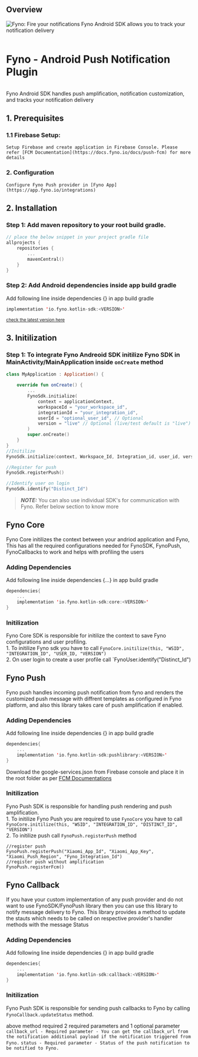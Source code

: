 ## Overview

![Fyno: Fire your notifications](https://fynodev.s3.ap-south-1.amazonaws.com/others/Fyno_Banner.jpeg)
Fyno Android SDK allows you to track your notification delivery

<div style="display: flex;gap:10px"><h1> Fyno - Android Push Notification Plugin</h1></div>

Fyno Android SDK handles push amplification, notification customization, and tracks your notification delivery

## 1. Prerequisites

### 1.1 Firebase Setup:

    Setup Firebase and create application in Firebase Console. Please refer [FCM Documentation](https://docs.fyno.io/docs/push-fcm) for more details


### 2. Configuration

    Configure Fyno Push provider in [Fyno App](https://app.fyno.io/integrations)

## 2. Installation

### Step 1: Add maven repository to your root build gradle.

```kotlin
// place the below snippet in your project gradle file
allprojects {
    repositories {
        ...
        mavenCentral()
    }
}
```

### Step 2: Add Android dependencies inside app build gradle

Add following line inside dependencies {} in app build gradle

```kotlin
implementation 'io.fyno.kotlin-sdk:<VERSION>'
```

<sup>[check the latest version here](https://s01.oss.sonatype.org/#nexus-search;quick~io.fyno.kotlin-sdk)</sup>

## 3. Initilization

### Step 1: To integrate Fyno Andreoid SDK initilize Fyno SDK in MainActivity/MainApplication inside `onCreate` method

```kotlin
class MyApplication : Application() {

    override fun onCreate() {
        ...
        FynoSdk.initialize(
            context = applicationContext,
            workspaceId = "your_workspace_id",
            integrationId = "your_integration_id",
            userId = "optional_user_id", // Optional
            version = "live" // Optional (live/test default is "live")
        )
        super.onCreate()
    }
}
//Initilize
FynoSdk.initialize(context, Workspace_Id, Integration_id, user_id, version)

//Register for push
FynoSdk.registerPush()

//Identify user on login
FynoSdk.identify("Distinct_Id")
```

> **_NOTE:_** You can also use individual SDK's for communication with Fyno. Refer below section to know more

## Fyno Core

Fyno Core initilizes the context between your andriod application and Fyno, This has all the required configurations needed for FynoSDK, FynoPush, FynoCallbacks to work and helps with profiling the users

### Adding Dependencies

Add following line inside dependencies {...} in app build gradle

```kotlin
dependencies{
    ...
    implementation 'io.fyno.kotlin-sdk:core:<VERSION>'
}
```

### Initilization

Fyno Core SDK is responsible for initilize the context to save Fyno configurations and user profiling.
<br/> 1. To initilize Fyno sdk you have to call `FynoCore.initilize(this, "WSID", "INTEGRATION_ID", "USER_ID, "VERSION")`
<br/> 2. On user login to create a user profile call `FynoUser.identify("Distinct_Id")

## Fyno Push

Fyno push handles incoming push notification from fyno and renders the customized push message with diffrent templates as configured in Fyno platform, and also this library takes care of push amplification if enabled.

### Adding Dependencies

Add following line inside dependencies {} in app build gradle

```kotlin
dependencies{
    ...
    implementation 'io.fyno.kotlin-sdk:pushlibrary:<VERSION>'
}
```

Download the google-services.json from Firebase console and place it in the root folder as per [FCM Documentations](https://firebase.google.com/docs/android/setup)

### Initilization

Fyno Push SDK is responsible for handling push rendering and push amplification.
<br/> 1. To initilize Fyno Push you are required to use `FynoCore` you have to call `FynoCore.initilize(this, "WSID", "INTEGRATION_ID", "DISTINCT_ID", "VERSION")`
<br/> 2. To initilize push call `FynoPush.registerPush` method

```
//register push
FynoPush.registerPush("Xiaomi_App_Id", "Xiaomi_App_Key", "Xiaomi_Push_Region", "Fyno_Integration_Id")
//register push without amplification
FynoPush.registerFcm()
```

## Fyno Callback

If you have your custom implementation of any push provider and do not want to use FynoSDK/FynoPush library then you can use this library to notify message delivery to Fyno. This library provides a method to update the stauts which needs to be called on respective provider's handler methods with the message Status

### Adding Dependencies

Add following line inside dependencies {} in app build gradle

```kotlin
dependencies{
    ...
    implementation 'io.fyno.kotlin-sdk:callback:<VERSION>'
}
```

### Initilization

Fyno Push SDK is responsible for sending push callbacks to Fyno by calling `FynoCallback.updateStatus` method.

above method required 2 required parameters and 1 optional parameter
`callback_url - Required parameter - You can get the callback_url from the notification additional payload if the notification triggered from Fyno.`
`status - Required parameter - Status of the push notification to be notified to Fyno.`

